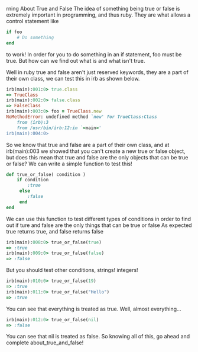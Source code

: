 rning About True and False
The idea of something being true or false is extremely important in programming, and thus ruby.
They are what allows a control statement like
```ruby
if foo
    # Do something
end
```
to work! In order for you to do something in an if statement, foo must be true. But how can we find out what is and what isn't true.

Well in ruby true and false aren't just reserved keywords, they are a part of their own class, we can test this in irb as shown below.
```ruby
irb(main):001:0> true.class
=> TrueClass
irb(main):002:0> false.class
=> FalseClass
irb(main):003:0> foo = TrueClass.new
NoMethodError: undefined method `new' for TrueClass:Class
    from (irb):3
    from /usr/bin/irb:12:in `<main>'
irb(main):004:0> 
```
So we know that true and false are a part of their own class, and at irb(main):003 we showed that you can't create a new true or false object, but does this mean that true and false are the only objects that can be true or false? We can write a simple function to test this!
```ruby
def true_or_false( condition )
    if condition
        :true
     else
        :false
     end
end
```
We can use this function to test different types of conditions in order to find out if ture and false are the only things that can be true or false
As expected true returns true, and false returns false
```ruby
irb(main):008:0> true_or_false(true)
=> :true
irb(main):009:0> true_or_false(false)
=> :false
```
But you should test other conditions, strings! integers!
```ruby
irb(main):010:0> true_or_false(19)
=> :true
irb(main):011:0> true_or_false("Hello")
=> :true
```
You can see that everything is treated as true. Well, almost everything...
```ruby
irb(main):012:0> true_or_false(nil)
=> :false
```
You can see that nil is treated as false.
So knowing all of this, go ahead and complete about_true_and_false!

                                                   
